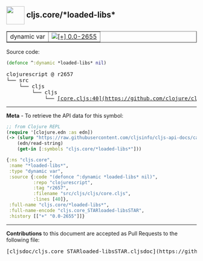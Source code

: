 ## <img width="48px" valign="middle" src="http://i.imgur.com/Hi20huC.png"> cljs.core/\*loaded-libs\*

 <table border="1">
<tr>

<td>dynamic var</td>
<td><a href="https://github.com/cljsinfo/cljs-api-docs/tree/0.0-2655"><img valign="middle" alt="[+] 0.0-2655" src="https://img.shields.io/badge/+-0.0--2655-lightgrey.svg"></a> </td>
</tr>
</table>






Source code:

```clj
(defonce ^:dynamic *loaded-libs* nil)
```

 <pre>
clojurescript @ r2657
└── src
    └── cljs
        └── cljs
            └── <ins>[core.cljs:40](https://github.com/clojure/clojurescript/blob/r2657/src/cljs/cljs/core.cljs#L40)</ins>
</pre>


---

__Meta__ - To retrieve the API data for this symbol:

```clj
;; from Clojure REPL
(require '[clojure.edn :as edn])
(-> (slurp "https://raw.githubusercontent.com/cljsinfo/cljs-api-docs/catalog/cljs-api.edn")
    (edn/read-string)
    (get-in [:symbols "cljs.core/*loaded-libs*"]))
```

```clj
{:ns "cljs.core",
 :name "*loaded-libs*",
 :type "dynamic var",
 :source {:code "(defonce ^:dynamic *loaded-libs* nil)",
          :repo "clojurescript",
          :tag "r2657",
          :filename "src/cljs/cljs/core.cljs",
          :lines [40]},
 :full-name "cljs.core/*loaded-libs*",
 :full-name-encode "cljs.core_STARloaded-libsSTAR",
 :history [["+" "0.0-2655"]]}

```

---

__Contributions__ to this document are accepted as Pull Requests to the following file:

 <pre>
[cljsdoc/cljs.core_STARloaded-libsSTAR.cljsdoc](https://github.com/cljsinfo/cljs-api-docs/blob/master/cljsdoc/cljs.core_STARloaded-libsSTAR.cljsdoc)
</pre>

